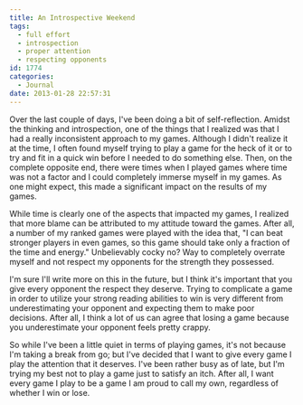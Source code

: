 ```yaml
---
title: An Introspective Weekend
tags:
  - full effort
  - introspection
  - proper attention
  - respecting opponents
id: 1774
categories:
  - Journal
date: 2013-01-28 22:57:31
---
```


Over the last couple of days, I've been doing a bit of self-reflection. Amidst the thinking and introspection, one of the things that I realized was that I had a really inconsistent approach to my games. Although I didn't realize it at the time, I often found myself trying to play a game for the heck of it or to try and fit in a quick win before I needed to do something else. Then, on the complete opposite end, there were times when I played games where time was not a factor and I could completely immerse myself in my games. As one might expect, this made a significant impact on the results of my games.

While time is clearly one of the aspects that impacted my games, I realized that more blame can be attributed to my attitude toward the games. After all, a number of my ranked games were played with the idea that, "I can beat stronger players in even games, so this game should take only a fraction of the time and energy." Unbelievably cocky no? Way to completely overrate myself and not respect my opponents for the strength they possessed.

I'm sure I'll write more on this in the future, but I think it's important that you give every opponent the respect they deserve. Trying to complicate a game in order to utilize your strong reading abilities to win is very different from underestimating your opponent and expecting them to make poor decisions. After all, I think a lot of us can agree that losing a game because you underestimate your opponent feels pretty crappy.

So while I've been a little quiet in terms of playing games, it's not because I'm taking a break from go; but I've decided that I want to give every game I play the attention that it deserves. I've been rather busy as of late, but I'm trying my best not to play a game just to satisfy an itch. After all, I want every game I play to be a game I am proud to call my own, regardless of whether I win or lose.